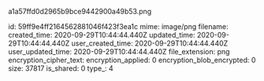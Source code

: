 a1a57ffd0d2965b9bce9442900a49b53.png

id: 59ff9e4ff2164562881046f423f3ea1c
mime: image/png
filename: 
created_time: 2020-09-29T10:44:44.440Z
updated_time: 2020-09-29T10:44:44.440Z
user_created_time: 2020-09-29T10:44:44.440Z
user_updated_time: 2020-09-29T10:44:44.440Z
file_extension: png
encryption_cipher_text: 
encryption_applied: 0
encryption_blob_encrypted: 0
size: 37817
is_shared: 0
type_: 4